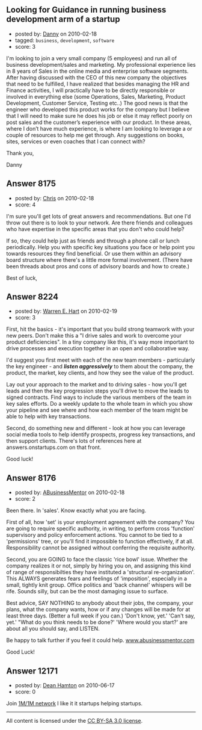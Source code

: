 ## Looking for Guidance in running business development arm of a startup

- posted by: [Danny](https://stackexchange.com/users/-1/2578-danny) on 2010-02-18
- tagged: `business`, `development`, `software`
- score: 3

I'm looking to join a very small company (5 employees) and run all of business development/sales and marketing.  My professional experience lies in 8 years of Sales in the online media and enterprise software segments. After having discussed with the CEO of this new company the objectives that need to be fulfilled, I have realized that besides managing the HR and Finance activities, I will practically have to be directly responsible or involved in everything else (some Operations, Sales, Marketing, Product Development, Customer Service, Testing etc..) The good news is that the engineer who developed this product works for the company but I believe that I will need to make sure he does his job or else it may reflect poorly on post sales and the customer’s experience with our product. In these areas, where I don’t have much experience, is where I am looking to leverage a  or couple of resources to help me get through. Any suggestions on books, sites, services or even coaches that I can connect with?

Thank you,

Danny



## Answer 8175

- posted by: [Chris](https://stackexchange.com/users/-1/412-chris) on 2010-02-18
- score: 4

I'm sure you'll get lots of great answers and recommendations. But one I'd throw out there is to look to your network. Are there friends and colleagues who have expertise in the specific areas that you don't who could help? 

If so, they could help just as friends and through a phone call or lunch periodically. Help you with specific key situations you face or help point you towards resources they find beneficial. Or use them within an advisory board structure where there's a little more formal involvement. (There have been threads about pros and cons of advisory boards and how to create.)

Best of luck,


## Answer 8224

- posted by: [Warren E. Hart](https://stackexchange.com/users/-1/2058-warren-e-hart) on 2010-02-19
- score: 3

First, hit the basics - it's important that you build strong teamwork with your new peers. Don't make this a "I drive sales and work to overcome your product deficiencies". In a tiny company like this, it's way more important to drive processes and execution together in an open and collaborative way. 

I'd suggest you first meet with each of the new team members - particularly the key engineer - and ***listen aggressively*** to them about the company, the product, the market, key clients, and how they see the value of the product.

Lay out your approach to the market and to driving sales - how you'll get leads and then the key progression steps you'll drive to move the leads to signed contracts. Find ways to include the various members of the team in key sales efforts. Do a weekly update to the whole team in which you show your pipeline and see where and how each member of the team might be able to help with key transactions. 

Second, do something new and different - look at how you can leverage social media tools to help identify prospects, progress key transactions, and then support clients. There's lots of references here at answers.onstartups.com on that front. 

Good luck!


## Answer 8176

- posted by: [ABusinessMentor](https://stackexchange.com/users/-1/2336-abusinessmentor) on 2010-02-18
- score: 2

Been there. In 'sales'. Know exactly what you are facing.

First of all, how 'set' is your employment agreement with the company? You are going to require specific authority, in writing, to perform cross 'function' supervisory and policy enforcement actions. You cannot to be tied to a 'permissions' tree, or you'll find it impossible to function effectively, if at all. Responsibility cannot be assigned without conferring the requisite authority.

Second, you are GOING to face the classic 'rice bowl' issue. Whether the company realizes it or not, simply by hiring you on, and assigning this kind of range of responsibilties they have instituted a 'structural re-organization'. This ALWAYS generates fears and feelings of 'imposition', especially in a small, tightly knit group. Office politics and 'back channel' whispers will be rife. Sounds silly, but can be the most damaging issue to surface.

Best advice, SAY NOTHING to anybody about their jobs, the company, your plans, what the company wants, how or if any changes will be made for at least three days. (Better a full week if you can.) 'Don't know, yet.' 'Can't say, yet.' "What do you think needs to be done?' 'Where would you start?' are about all you should say, and LISTEN. 

Be happy to talk further if you feel it could help. www.abusinessmentor.com 

Good Luck!






## Answer 12171

- posted by: [Dean Hamton](https://stackexchange.com/users/-1/3661-dean-hamton) on 2010-06-17
- score: 0

<p>Join <a href="http://www.yourstory.in/news/latest-events/4120-yourstory-partners-1m1m-strategy-roundtables-by-sramana-mitra" rel="nofollow">1M/1M network</a> I like it it startups helping startups.</p>




---

All content is licensed under the [CC BY-SA 3.0 license](https://creativecommons.org/licenses/by-sa/3.0/).
